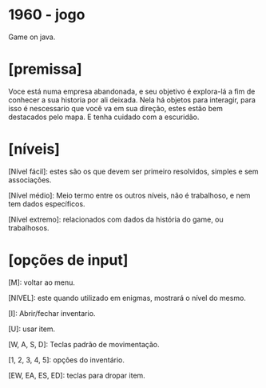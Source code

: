 # 1960 - jogo

Game on java.

# [premissa]

Voce está numa empresa abandonada, e seu objetivo é explora-lá a fim de conhecer a sua historia por ali deixada. Nela há objetos para interagir, para isso é nescessario que você va em sua direção, estes estão bem destacados pelo mapa. E tenha cuidado com a escuridão.

# [níveis]

[Nível fácil]: estes são os que devem ser primeiro resolvidos, simples e sem associações.

[Nível médio]: Meio termo entre os outros níveis, não é trabalhoso, e nem tem dados específicos.

[Nível extremo]: relacionados com dados da história do game, ou trabalhosos.

# [opções de input]

[M]: voltar ao menu.

[NIVEL]: este quando utilizado em enigmas, mostrará o nível do mesmo.

[I]: Abrir/fechar inventario.

[U]: usar item.

[W, A, S, D]: Teclas padrão de movimentação.

[1, 2, 3, 4, 5]: opções do inventário.

[EW, EA, ES, ED]: teclas para dropar item.
